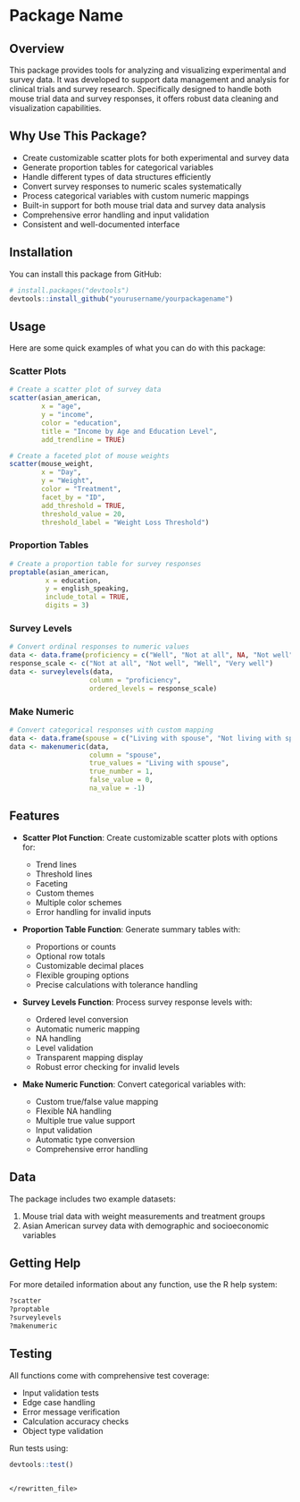 # Package Name

## Overview
This package provides tools for analyzing and visualizing experimental and survey data. It was developed to support data management and analysis for clinical trials and survey research. Specifically designed to handle both mouse trial data and survey responses, it offers robust data cleaning and visualization capabilities.

## Why Use This Package?
- Create customizable scatter plots for both experimental and survey data
- Generate proportion tables for categorical variables
- Handle different types of data structures efficiently
- Convert survey responses to numeric scales systematically
- Process categorical variables with custom numeric mappings
- Built-in support for both mouse trial data and survey data analysis
- Comprehensive error handling and input validation
- Consistent and well-documented interface

## Installation
You can install this package from GitHub:
```r
# install.packages("devtools")
devtools::install_github("yourusername/yourpackagename")
```

## Usage
Here are some quick examples of what you can do with this package:

### Scatter Plots
```r
# Create a scatter plot of survey data
scatter(asian_american,
        x = "age",
        y = "income",
        color = "education",
        title = "Income by Age and Education Level",
        add_trendline = TRUE)

# Create a faceted plot of mouse weights
scatter(mouse_weight,
        x = "Day",
        y = "Weight",
        color = "Treatment",
        facet_by = "ID",
        add_threshold = TRUE,
        threshold_value = 20,
        threshold_label = "Weight Loss Threshold")
```

### Proportion Tables
```r
# Create a proportion table for survey responses
proptable(asian_american,
         x = education,
         y = english_speaking,
         include_total = TRUE,
         digits = 3)
```

### Survey Levels
```r
# Convert ordinal responses to numeric values
data <- data.frame(proficiency = c("Well", "Not at all", NA, "Not well", "Very well"))
response_scale <- c("Not at all", "Not well", "Well", "Very well")
data <- surveylevels(data, 
                    column = "proficiency", 
                    ordered_levels = response_scale)
```

### Make Numeric
```r
# Convert categorical responses with custom mapping
data <- data.frame(spouse = c("Living with spouse", "Not living with spouse", NA))
data <- makenumeric(data, 
                    column = "spouse",
                    true_values = "Living with spouse",
                    true_number = 1,
                    false_value = 0,
                    na_value = -1)
```

## Features
- **Scatter Plot Function**: Create customizable scatter plots with options for:
  - Trend lines
  - Threshold lines
  - Faceting
  - Custom themes
  - Multiple color schemes
  - Error handling for invalid inputs

- **Proportion Table Function**: Generate summary tables with:
  - Proportions or counts
  - Optional row totals
  - Customizable decimal places
  - Flexible grouping options
  - Precise calculations with tolerance handling

- **Survey Levels Function**: Process survey response levels with:
  - Ordered level conversion
  - Automatic numeric mapping
  - NA handling
  - Level validation
  - Transparent mapping display
  - Robust error checking for invalid levels

- **Make Numeric Function**: Convert categorical variables with:
  - Custom true/false value mapping
  - Flexible NA handling
  - Multiple true value support
  - Input validation
  - Automatic type conversion
  - Comprehensive error handling

## Data
The package includes two example datasets:
1. Mouse trial data with weight measurements and treatment groups
2. Asian American survey data with demographic and socioeconomic variables

## Getting Help
For more detailed information about any function, use the R help system:
```r
?scatter
?proptable
?surveylevels
?makenumeric
```

## Testing
All functions come with comprehensive test coverage:
- Input validation tests
- Edge case handling
- Error message verification
- Calculation accuracy checks
- Object type validation

Run tests using:
```r
devtools::test()
```
```

</rewritten_file>